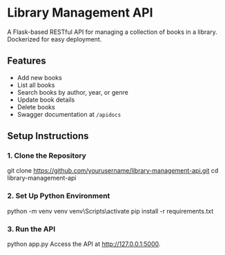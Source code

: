 # Library Management API

A Flask-based RESTful API for managing a collection of books in a library.
Dockerized for easy deployment.

## Features
- Add new books
- List all books
- Search books by author, year, or genre
- Update book details
- Delete books 
- Swagger documentation at `/apidocs`

## Setup Instructions
### 1. Clone the Repository

git clone https://github.com/yourusername/library-management-api.git
cd library-management-api

### 2. Set Up Python Environment
   
python -m venv venv
venv\Scripts\activate
pip install -r requirements.txt

### 3. Run the API

python app.py
Access the API at http://127.0.0.1:5000.
